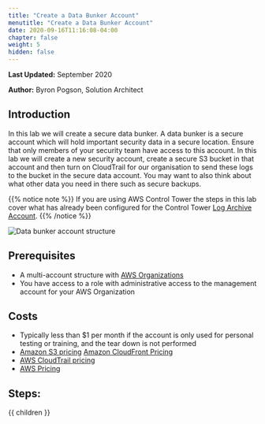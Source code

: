 ```yaml
---
title: "Create a Data Bunker Account"
menutitle: "Create a Data Bunker Account"
date: 2020-09-16T11:16:08-04:00
chapter: false
weight: 5
hidden: false
---
```


**Last Updated:** September 2020

**Author:** Byron Pogson, Solution Architect

## Introduction

In this lab we will create a secure data bunker. A data bunker is a secure account which will hold important security data in a secure location. Ensure that only members of your security team have access to this account. In this lab we will create a new security account, create a secure S3 bucket in that account and then turn on CloudTrail for our organisation to send these logs to the bucket in the secure data account. You may want to also think about what other data you need in there such as secure backups.

{{% notice note %}}
If you are using AWS Control Tower the steps in this lab cover what has already been configured for the Control Tower [Log Archive Account](https://docs.aws.amazon.com/controltower/latest/userguide/how-control-tower-works.html#what-shared).
{{% /notice %}}

![Data bunker account structure](/Security/100_Create_a_Data_Bunker/Images/data-bunker-architecture.png)

## Prerequisites

* A multi-account structure with [AWS Organizations](https://aws.amazon.com/organizations/)
* You have access to a role with administrative access to the management account for your AWS Organization

## Costs

- Typically less than $1 per month if the account is only used for personal testing or training, and the tear down is not performed
- [Amazon S3 pricing](https://aws.amazon.com/s3/pricing/) [Amazon CloudFront Pricing](https://aws.amazon.com/cloudfront/pricing/)
- [AWS CloudTrail pricing](https://aws.amazon.com/cloudtrail/pricing/)
- [AWS Pricing](https://aws.amazon.com/pricing/)

## Steps:
{{ children }}
